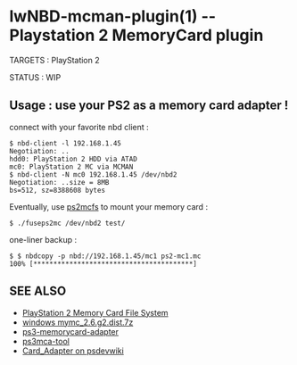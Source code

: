 lwNBD-mcman-plugin(1) -- Playstation 2 MemoryCard plugin
=============================================

TARGETS : PlayStation 2

STATUS : WIP

## Usage : use your PS2 as a memory card adapter !

connect with your favorite nbd client :

    $ nbd-client -l 192.168.1.45
    Negotiation: ..
    hdd0: PlayStation 2 HDD via ATAD
    mc0: PlayStation 2 MC via MCMAN
    $ nbd-client -N mc0 192.168.1.45 /dev/nbd2
    Negotiation: ..size = 8MB
    bs=512, sz=8388608 bytes

Eventually, use [ps2mcfs](https://github.com/FranciscoDA/ps2mcfs) to mount your memory card : 

    $ ./fuseps2mc /dev/nbd2 test/

one-liner backup :

    $ $ nbdcopy -p nbd://192.168.1.45/mc1 ps2-mc1.mc
    100% [****************************************]
    
## SEE ALSO
 
* [PlayStation 2 Memory Card File System](http://www.csclub.uwaterloo.ca:11068/mymc/ps2mcfs.html)
* [windows mymc_2.6.g2.dist.7z](http://sourceforge.net/projects/mymc-opl/files/mymc_2.6.g2.dist.7z/download)
* [ps3-memorycard-adapter](https://github.com/vpelletier/ps3-memorycard-adapter/tree/master/nbd)
* [ps3mca-tool](https://github.com/jimmikaelkael/ps3mca-tool)
* [Card_Adapter on psdevwiki](https://www.psdevwiki.com/ps3/Card_Adapter)